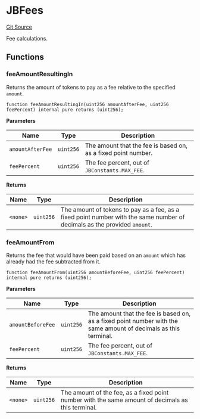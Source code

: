 # JBFees
[Git Source](https://github.com/Bananapus/nana-core/blob/2998dca2fbd2658e2c8791d6dc8348147d69e28e/src/libraries/JBFees.sol)

Fee calculations.


## Functions
### feeAmountResultingIn

Returns the amount of tokens to pay as a fee relative to the specified `amount`.


```solidity
function feeAmountResultingIn(uint256 amountAfterFee, uint256 feePercent) internal pure returns (uint256);
```
**Parameters**

|Name|Type|Description|
|----|----|-----------|
|`amountAfterFee`|`uint256`|The amount that the fee is based on, as a fixed point number.|
|`feePercent`|`uint256`|The fee percent, out of `JBConstants.MAX_FEE`.|

**Returns**

|Name|Type|Description|
|----|----|-----------|
|`<none>`|`uint256`|The amount of tokens to pay as a fee, as a fixed point number with the same number of decimals as the provided `amount`.|


### feeAmountFrom

Returns the fee that would have been paid based on an `amount` which has already had the fee subtracted
from it.


```solidity
function feeAmountFrom(uint256 amountBeforeFee, uint256 feePercent) internal pure returns (uint256);
```
**Parameters**

|Name|Type|Description|
|----|----|-----------|
|`amountBeforeFee`|`uint256`|The amount that the fee is based on, as a fixed point number with the same amount of decimals as this terminal.|
|`feePercent`|`uint256`|The fee percent, out of `JBConstants.MAX_FEE`.|

**Returns**

|Name|Type|Description|
|----|----|-----------|
|`<none>`|`uint256`|The amount of the fee, as a fixed point number with the same amount of decimals as this terminal.|


